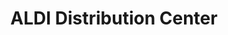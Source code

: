 ---
title: "ALDI Distribution Center"
url: /haines-city/aldi-distribution-center/
shop: supermarket
---